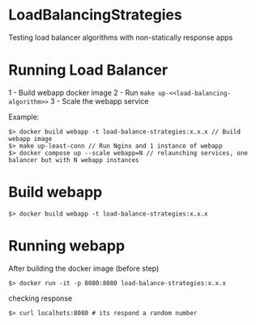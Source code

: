 # LoadBalancingStrategies
Testing load balancer algorithms with non-statically response apps

# Running Load Balancer

1 - Build webapp docker image
2 - Run `make up-<<load-balancing-algorithm>>`
3 - Scale the webapp service

Example:
```shell
$> docker build webapp -t load-balance-strategies:x.x.x // Build webapp image
$> make up-least-conn // Run Nginx and 1 instance of webapp
$> docker compose up --scale webapp=N // relaunching services, one balancer but with N webapp instances
```

# Build webapp

```shell
$> docker build webapp -t load-balance-strategies:x.x.x
```

# Running webapp

After building the docker image (before step)
```shell
$> docker run -it -p 8080:8080 load-balance-strategies:x.x.x
```

checking response
```shell
$> curl localhots:8080 # its respond a random number
```
